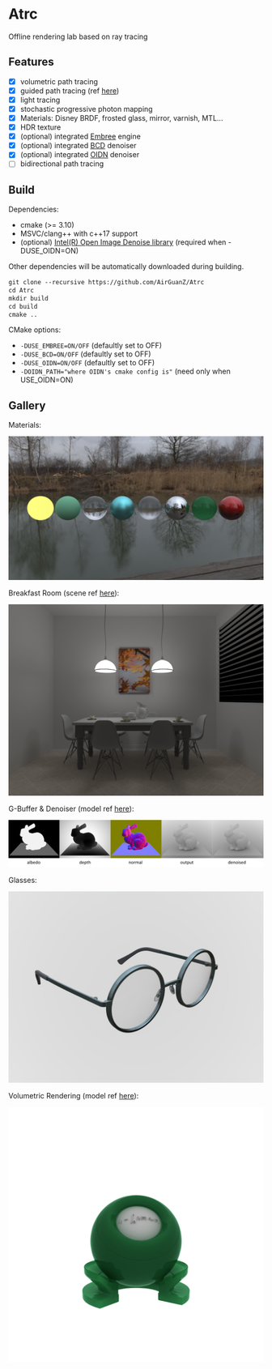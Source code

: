 # Atrc

Offline rendering lab based on ray tracing

## Features

- [x] volumetric path tracing
- [x] guided path tracing (ref [here](http://drz.disneyresearch.com/~jnovak/publications/PathGuide/index.html))
- [x] light tracing
- [x] stochastic progressive photon mapping
- [x] Materials: Disney BRDF, frosted glass, mirror, varnish, MTL...
- [x] HDR texture
- [x] (optional) integrated [Embree](https://github.com/embree/embree) engine
- [x] (optional) integrated [BCD](https://github.com/superboubek/bcd) denoiser
- [x] (optional) integrated [OIDN](https://github.com/OpenImageDenoise/oidn) denoiser
- [ ] bidirectional path tracing

## Build

Dependencies:

* cmake (>= 3.10)
* MSVC/clang++ with c++17 support
* (optional) [Intel(R) Open Image Denoise library](https://github.com/OpenImageDenoise/oidn) (required when -DUSE_OIDN=ON)

Other dependencies will be automatically downloaded during building.

```shell
git clone --recursive https://github.com/AirGuanZ/Atrc
cd Atrc
mkdir build
cd build
cmake ..
```

CMake options:

* `-DUSE_EMBREE=ON/OFF` (defaultly set to OFF)
* `-DUSE_BCD=ON/OFF` (defaultly set to OFF)
* `-DUSE_OIDN=ON/OFF` (defaultly set to OFF)
* `-DOIDN_PATH="where OIDN's cmake config is"` (need only when USE_OIDN=ON)

## Gallery

Materials:

![0](./gallery/0.png)

Breakfast Room (scene ref [here](http://casual-effects.com/data/index.html)):

![1](./gallery/1.png)

G-Buffer & Denoiser (model ref [here](http://graphics.stanford.edu/data/3Dscanrep/)):

![2](./gallery/2.png)

Glasses:

![3](./gallery/3.png)

Volumetric Rendering (model ref [here](http://casual-effects.com/data/index.html)):

![4](./gallery/4.png)